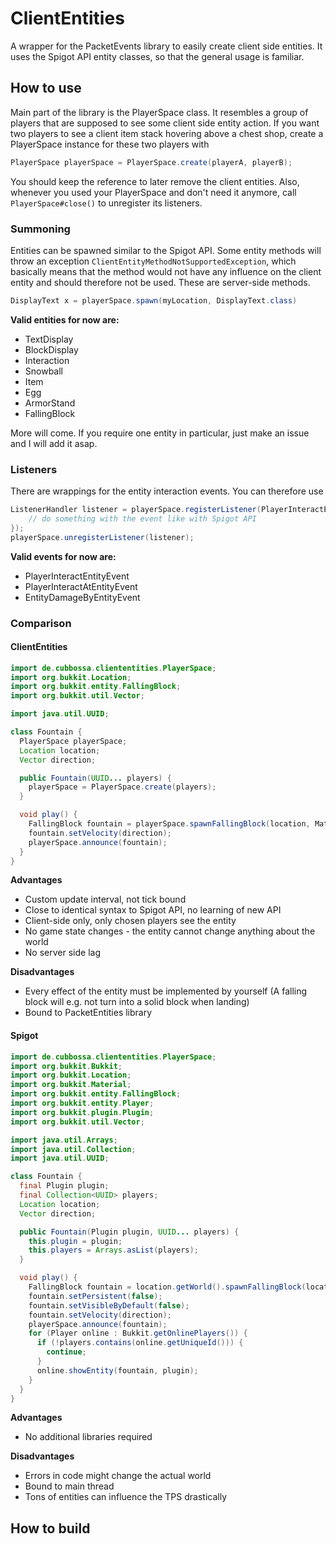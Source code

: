 # ClientEntities

A wrapper for the PacketEvents library to easily create client side entities.
It uses the Spigot API entity classes, so that the general usage is familiar.

## How to use

Main part of the library is the PlayerSpace class. It resembles a group of players that are supposed to see some client
side entity action.
If you want two players to see a client item stack hovering above a chest shop, create a PlayerSpace instance for these
two players with
```Java
PlayerSpace playerSpace = PlayerSpace.create(playerA, playerB);
```

You should keep the reference to later remove the client entities. Also, whenever you used your PlayerSpace and don't need
it anymore, call `PlayerSpace#close()` to unregister its listeners.

### Summoning

Entities can be spawned similar to the Spigot API. Some entity methods will throw an exception `ClientEntityMethodNotSupportedException`,
which basically means that the method would not have any influence on the client entity and should therefore not be used. These
are server-side methods.

```Java 
DisplayText x = playerSpace.spawn(myLocation, DisplayText.class)
```

**Valid entities for now are:**
- TextDisplay
- BlockDisplay
- Interaction
- Snowball
- Item
- Egg
- ArmorStand
- FallingBlock

More will come. If you require one entity in particular, just make an issue and I will add it asap.

### Listeners 

There are wrappings for the entity interaction events.
You can therefore use
```Java
ListenerHandler listener = playerSpace.registerListener(PlayerInteractEntityEvent.class, e -> {
    // do something with the event like with Spigot API
});
playerSpace.unregisterListener(listener);
```

**Valid events for now are:**
- PlayerInteractEntityEvent
- PlayerInteractAtEntityEvent
- EntityDamageByEntityEvent


### Comparison
#### ClientEntities

````Java
import de.cubbossa.cliententities.PlayerSpace;
import org.bukkit.Location;
import org.bukkit.entity.FallingBlock;
import org.bukkit.util.Vector;

import java.util.UUID;

class Fountain {
  PlayerSpace playerSpace;
  Location location;
  Vector direction;

  public Fountain(UUID... players) {
    playerSpace = PlayerSpace.create(players);
  }

  void play() {
    FallingBlock fountain = playerSpace.spawnFallingBlock(location, Material.WATER.createBlockData());
    fountain.setVelocity(direction);
    playerSpace.announce(fountain);
  }
}
````

**Advantages**
- Custom update interval, not tick bound
- Close to identical syntax to Spigot API, no learning of new API
- Client-side only, only chosen players see the entity
- No game state changes - the entity cannot change anything about the world
- No server side lag

**Disadvantages**
- Every effect of the entity must be implemented by yourself (A falling block will e.g. not turn into a solid block when landing)
- Bound to PacketEntities library

#### Spigot

````Java
import de.cubbossa.cliententities.PlayerSpace;
import org.bukkit.Bukkit;
import org.bukkit.Location;
import org.bukkit.Material;
import org.bukkit.entity.FallingBlock;
import org.bukkit.entity.Player;
import org.bukkit.plugin.Plugin;
import org.bukkit.util.Vector;

import java.util.Arrays;
import java.util.Collection;
import java.util.UUID;

class Fountain {
  final Plugin plugin;
  final Collection<UUID> players;
  Location location;
  Vector direction;

  public Fountain(Plugin plugin, UUID... players) {
    this.plugin = plugin;
    this.players = Arrays.asList(players);
  }

  void play() {
    FallingBlock fountain = location.getWorld().spawnFallingBlock(location, Material.WATER.createBlockData());
    fountain.setPersistent(false);
    fountain.setVisibleByDefault(false);
    fountain.setVelocity(direction);
    playerSpace.announce(fountain);
    for (Player online : Bukkit.getOnlinePlayers()) {
      if (!players.contains(online.getUniqueId())) {
        continue;
      }
      online.showEntity(fountain, plugin);
    }
  }
}
````

**Advantages**
- No additional libraries required

**Disadvantages**
- Errors in code might change the actual world
- Bound to main thread
- Tons of entities can influence the TPS drastically


## How to build
